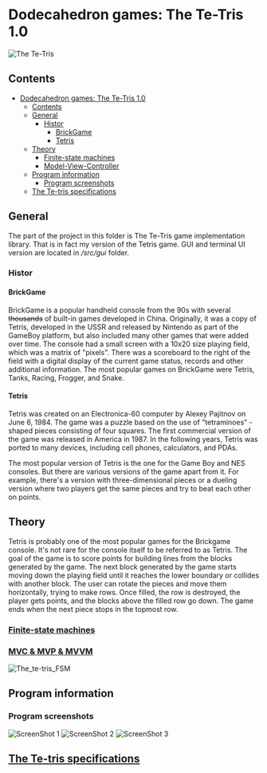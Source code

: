 
# Dodecahedron games: The Te-Tris 1.0

![The Te-Tris](  /misc/images/Logo.png)

## Contents

- [Dodecahedron games: The Te-Tris 1.0](#dodecahedron-games-the-te-tris-10)
  - [Contents](#contents)
  - [General](#general)
    - [Histor](#histor)
      - [BrickGame](#brickgame)
      - [Tetris](#tetris)
  - [Theory](#theory)
    - [Finite-state machines](#finite-state-machines)
    - [Model-View-Controller](#model-view-controller)
  - [Program information](#program-information)
    - [Program screenshots](#program-screenshots)
  - [The Te-tris specifications](#the-te-tris-specifications)


## General

The part of the project in this folder is The Te-Tris game implementation library. That is in fact my version of the Tetris game. GUI and terminal UI version are located in */src/gui* folder.

### Histor 
#### BrickGame

BrickGame is a popular handheld console from the 90s with several ~~thousands~~ of built-in games developed in China. Originally, it was a copy of Tetris, developed in the USSR and released by Nintendo as part of the GameBoy platform, but also included many other games that were added over time. The console had a small screen with a 10x20 size playing field, which was a matrix of "pixels". There was a scoreboard to the right of the field with a digital display of the current game status, records and other additional information. The most popular games on BrickGame were Tetris, Tanks, Racing, Frogger, and Snake.

#### Tetris

Tetris was created on an Electronica-60 computer by Alexey Pajitnov on June 6, 1984. The game was a puzzle based on the use of "tetraminoes" - shaped pieces consisting of four squares. The first commercial version of the game was released in America in 1987. In the following years, Tetris was ported to many devices, including cell phones, calculators, and PDAs.

The most popular version of Tetris is the one for the Game Boy and NES consoles. But there are various versions of the game apart from it. For example, there's a version with three-dimensional pieces or a dueling version where two players get the same pieces and try to beat each other on points.

## Theory

Tetris is probably one of the most popular games for the Brickgame console. It's not rare for the console itself to be referred to as Tetris. The goal of the game is to score points for building lines from the blocks generated by the game. The next block generated by the game starts moving down the playing field until it reaches the lower boundary or collides with another block. The user can rotate the pieces and move them horizontally, trying to make rows. Once filled, the row is destroyed, the player gets points, and the blocks above the filled row go down. The game ends when the next piece stops in the topmost row.

### [Finite-state machines](/materials/Finite-state_machine.md)
### [MVC & MVP & MVVM](/materials/MVC_MVP_MVVM.md)

![The_te-tris_FSM](/misc/images/FSM_te-tris.png " finite-state machine of The Te-tris")


## Program information

### Program screenshots 

  ![ScreenShot 1]( /misc/images/sh_1.png?raw=true "Pre-Game screen")
  ![ScreenShot 2]( /misc/images/sh_2.png?raw=true "Game screen")
  ![ScreenShot 3]( /misc/images/sh_3.png?raw=true "Game Over screen")


## [The Te-tris specifications](/materials/Te-tris_check_list.md)
